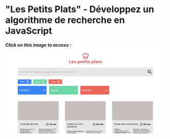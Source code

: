 # "Les Petits Plats" - Développez un algorithme de recherche en JavaScript

**_Click on this image to access :_**
[![Fisheye](https://github.com/ShayReichert/ShayPaulElyReichert_7_04062021/blob/master/src/assets/images/screen.jpg)](https://shayreichert.github.io/ShayPaulElyReichert_7_04062021/)

